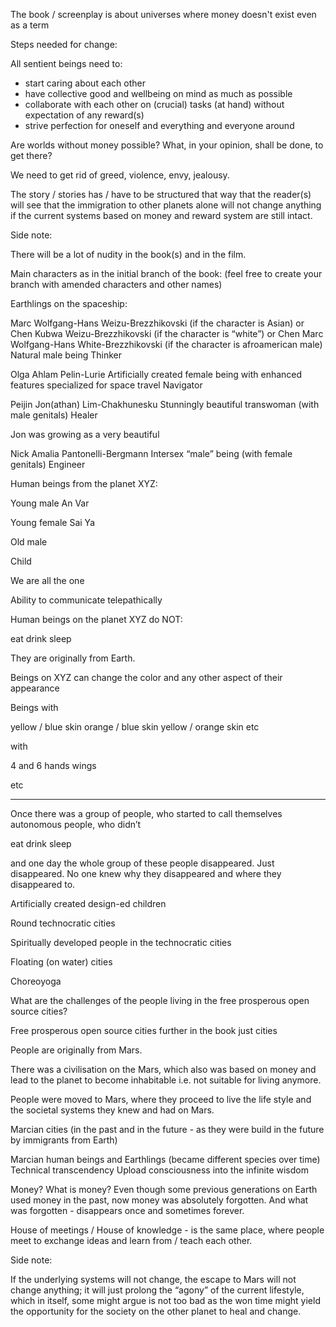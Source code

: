 The book / screenplay is about universes where money doesn't exist even as a term

Steps needed for change:

All sentient beings need to:
 
+ start caring about each other 
+ have collective good and wellbeing on mind as much as possible
+ collaborate with each other on (crucial) tasks (at hand) without expectation of any reward(s)
+ strive perfection for oneself and everything and everyone around 

Are worlds without money possible?
What, in your opinion, shall be done, to get there?

We need to get rid of greed, violence, envy, jealousy. 

The story / stories has / have to be structured that way that the reader(s) will see that the immigration to other planets alone will not change anything if the current systems based on money and reward system are still intact. 

Side note:

There will be a lot of nudity in the book(s) and in the film. 

Main characters as in the initial branch of the book: 
(feel free to create your branch with amended characters and other names) 

Earthlings on the spaceship:




Marc Wolfgang-Hans Weizu-Brezzhikovski (if the character is Asian)
or 
Chen Kubwa Weizu-Brezzhikovski (if the character is “white”)
or
Chen Marc Wolfgang-Hans White-Brezzhikovski (if the character is afroamerican male) 
Natural male being 
Thinker








Olga Ahlam Pelin-Lurie
Artificially created female being with enhanced features specialized for space travel
Navigator






Peijin Jon(athan) Lim-Chakhunesku 
Stunningly beautiful transwoman (with male genitals)
Healer


Jon was growing as a very beautiful 

Nick Amalia Pantonelli-Bergmann 
Intersex “male” being (with female genitals)
Engineer



Human beings from the planet XYZ:



Young male An Var






Young female Sai Ya 







Old male




Child




We are all the one

Ability to communicate telepathically 

Human beings on the planet XYZ do NOT:

eat 
drink
sleep


They are originally from Earth. 

Beings on XYZ can change the color and any other aspect of their appearance 

Beings with 

yellow / blue skin 
orange / blue skin
yellow / orange skin 
etc

with 

4 and 6 hands
wings 

etc

*********

Once there was a group of people, who started to call themselves autonomous people, who didn’t 


eat
drink 
sleep 

and one day the whole group of these people disappeared. Just disappeared. No one knew why they disappeared and where they disappeared to.


Artificially created design-ed children

Round technocratic cities

Spiritually developed people in the technocratic cities

Floating (on water) cities

Choreoyoga 

What are the challenges of the people living in the free prosperous open source cities?

Free prosperous open source cities further in the book just cities

People are originally from Mars. 

There was a civilisation on the Mars, which also was based on money and lead to the planet to become inhabitable i.e. not suitable for living anymore. 

People were moved to Mars, where they proceed to live the life style and the societal systems they knew and had on Mars. 

Marcian cities (in the past and in the future - as they were build in the future by immigrants from Earth)

Marcian human beings and Earthlings (became different species over time) 
Technical transcendency 
Upload consciousness into the infinite wisdom 


Money? What is money?
Even though some previous generations on Earth used money in the past, now money was absolutely forgotten. 
And what was forgotten - disappears once and sometimes forever. 


House of meetings / House of knowledge - is the same place, where people meet to exchange ideas and learn from / teach each other. 

Side note: 

If the underlying systems will not change, the escape to Mars will not change anything; it will just prolong the “agony” of the current lifestyle, which in itself, some might argue is not too bad as the won time might yield the opportunity for the society on the other planet to heal and change. 




 



